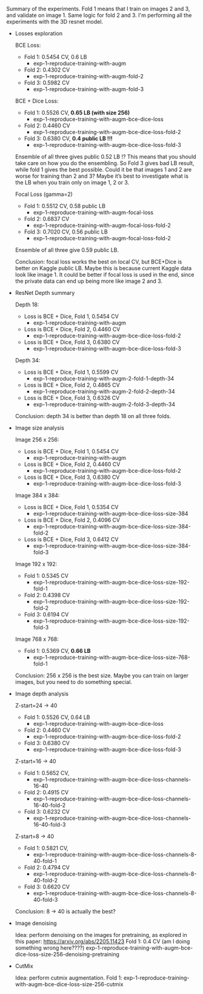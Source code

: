 Summary of the experiments.
Fold 1 means that I train on images 2 and 3, and validate on image 1. Same logic for fold 2 and 3.
I'm performing all the experiments with the 3D resnet model. 

- Losses exploration

    BCE Loss:

    - Fold 1: 0.5454 CV, 0.6 LB
        - exp-1-reproduce-training-with-augm
    - Fold 2: 0.4302 CV
        - exp-1-reproduce-training-with-augm-fold-2
    - Fold 3: 0.5982 CV
        - exp-1-reproduce-training-with-augm-fold-3

    BCE + Dice Loss:

    - Fold 1: 0.5526  CV,  **0.65 LB (with size 256)**
        - exp-1-reproduce-training-with-augm-bce-dice-loss
    - Fold 2: 0.4460 CV
        - exp-1-reproduce-training-with-augm-bce-dice-loss-fold-2
    - Fold 3: 0.6380 CV, **0.4 public LB !!!**
        - exp-1-reproduce-training-with-augm-bce-dice-loss-fold-3

    Ensemble of all three gives public 0.52 LB !? 
    This means that you should take care on how you do the ensembling. 
    So Fold 3 gives bad LB result, while fold 1 gives the best possible. Could it be that images 1 and 2 are worse for training than 2 and 3? Maybe it’s best to investigate what is the LB when you train only on image 1, 2 or 3.



    Focal Loss (gamma=2)

    - Fold 1: 0.5512 CV, 0.58 public LB
        - exp-1-reproduce-training-with-augm-focal-loss
    - Fold 2: 0.6837 CV
        - exp-1-reproduce-training-with-augm-focal-loss-fold-2
    - Fold 3: 0.7020 CV, 0.56 public LB
        - exp-1-reproduce-training-with-augm-focal-loss-fold-2



    Ensemble of all three give 0.59 public LB.

    Conclusion: focal loss works the best on local CV, but BCE+Dice is better on Kaggle public LB. 
    Maybe this is because current Kaggle data look like image 1. 
    It could be better if focal loss is used in the end, since the private data can end up being more like image 2 and 3.



- ResNet Depth summary
    
    
    Depth 18: 
    
    - Loss is BCE + Dice, Fold 1, 0.5454 CV
        - exp-1-reproduce-training-with-augm
    - Loss is BCE + Dice, Fold 2,  0.4460  CV
        - exp-1-reproduce-training-with-augm-bce-dice-loss-fold-2
    - Loss is BCE + Dice, Fold 3,  0.6380  CV
        - exp-1-reproduce-training-with-augm-bce-dice-loss-fold-3
    
    Depth 34: 
    
    - Loss is BCE + Dice, Fold 1, 0.5599 CV
        - exp-1-reproduce-training-with-augm-2-fold-1-depth-34
    - Loss is BCE + Dice, Fold 2,  0.4865 CV
        - exp-1-reproduce-training-with-augm-2-fold-2-depth-34
    - Loss is BCE + Dice, Fold 3,  0.6326  CV
        - exp-1-reproduce-training-with-augm-2-fold-3-depth-34

    Conclusion: depth 34 is better than depth 18 on all three folds. 


- Image size analysis

    Image 256 x 256:

    - Loss is BCE + Dice, Fold 1, 0.5454 CV
        - exp-1-reproduce-training-with-augm
    - Loss is BCE + Dice, Fold 2,  0.4460  CV
        - exp-1-reproduce-training-with-augm-bce-dice-loss-fold-2
    - Loss is BCE + Dice, Fold 3,  0.6380  CV
        - exp-1-reproduce-training-with-augm-bce-dice-loss-fold-3

    Image 384 x 384:

    - Loss is BCE + Dice, Fold 1, 0.5354 CV
        - exp-1-reproduce-training-with-augm-bce-dice-loss-size-384
    - Loss is BCE + Dice, Fold 2,  0.4096   CV
        - exp-1-reproduce-training-with-augm-bce-dice-loss-size-384-fold-2
    - Loss is BCE + Dice, Fold 3,  0.6412   CV
        - exp-1-reproduce-training-with-augm-bce-dice-loss-size-384-fold-3

    Image 192 x 192:

    - Fold 1: 0.5345  CV
        - exp-1-reproduce-training-with-augm-bce-dice-loss-size-192-fold-1
    - Fold 2: 0.4398   CV
        - exp-1-reproduce-training-with-augm-bce-dice-loss-size-192-fold-2
    - Fold 3: 0.6194   CV
        - exp-1-reproduce-training-with-augm-bce-dice-loss-size-192-fold-3

    Image 768 x 768:
    - Fold 1: 0.5369 CV, **0.66 LB**
        - exp-1-reproduce-training-with-augm-bce-dice-loss-size-768-fold-1



    Conclusion: 256 x 256 is the best size. Maybe you can train on larger images, but you need to do something special. 



- Image depth analysis


    Z-start=24 → 40 

    - Fold 1: 0.5526  CV, 0.64 LB
        - exp-1-reproduce-training-with-augm-bce-dice-loss
    - Fold 2: 0.4460 CV
        - exp-1-reproduce-training-with-augm-bce-dice-loss-fold-2
    - Fold 3: 0.6380 CV
        - exp-1-reproduce-training-with-augm-bce-dice-loss-fold-3

    Z-start=16 → 40 

    - Fold 1: 0.5652  CV,
        - exp-1-reproduce-training-with-augm-bce-dice-loss-channels-16-40
    - Fold 2: 0.4915 CV
        - exp-1-reproduce-training-with-augm-bce-dice-loss-channels-16-40-fold-2
    - Fold 3: 0.6232 CV
        - exp-1-reproduce-training-with-augm-bce-dice-loss-channels-16-40-fold-3

    Z-start=8 → 40 

    - Fold 1:  0.5821 CV,
        - exp-1-reproduce-training-with-augm-bce-dice-loss-channels-8-40-fold-1
    - Fold 2: 0.4794 CV
        - exp-1-reproduce-training-with-augm-bce-dice-loss-channels-8-40-fold-2
    - Fold 3: 0.6620 CV
        - exp-1-reproduce-training-with-augm-bce-dice-loss-channels-8-40-fold-3


    Conclusion: 8 → 40 is actually the best?




- Image denoising

    Idea: perform denoising on the images for pretraining, as explored in this paper: https://arxiv.org/abs/2205.11423
    Fold 1: 0.4 CV (am I doing something wrong here????)
        exp-1-reproduce-training-with-augm-bce-dice-loss-size-256-denoising-pretraining


- CutMix

    Idea: perform cutmix augmentation.
    Fold 1:
        exp-1-reproduce-training-with-augm-bce-dice-loss-size-256-cutmix